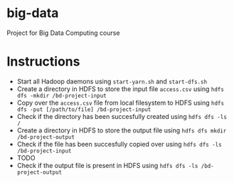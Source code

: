 # big-data
Project for Big Data Computing course

# Instructions

- Start all Hadoop daemons using `start-yarn.sh` and `start-dfs.sh`
- Create a directory in HDFS to store the input file `access.csv` using `hdfs dfs -mkdir /bd-project-input`
- Copy over the `access.csv` file from local filesystem to HDFS using `hdfs dfs -put [/path/to/file] /bd-project-input`
- Check if the directory has been succesfully created using `hdfs dfs -ls /`
- Create a directory in HDFS to store the output file using `hdfs dfs mkdir /bd-project-output`
- Check if the file has been succesfully copied over using `hdfs dfs -ls /bd-project-input`
- TODO
- Check if the output file is present in HDFS using `hdfs dfs -ls /bd-project-output`